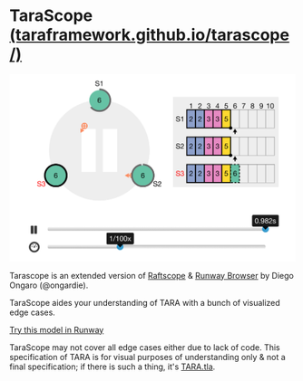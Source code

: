 # TaraScope [(taraframework.github.io/tarascope/)](https://taraframework.github.io/tarascope/)

![TaraScope](images/RaftScope.png)

Tarascope is an extended version of [Raftscope](https://github.com/ongardie/raftscope) & [Runway Browser](https://github.com/salesforce/runway-browser) by Diego Ongaro (@ongardie).

TaraScope aides your understanding of TARA with a bunch of visualized edge cases.

[Try this model in Runway](https://runway.systems/?model=github.com/taraframework/runway-model-tara)

TaraScope may not cover all edge cases either due to lack of code. This specification of TARA is for visual purposes of understanding only & not a final specification; if there is such a thing, it's [TARA.tla](https://github.com/TARAFramework/tara.tla).
